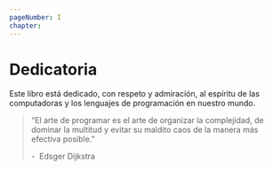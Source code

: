 ```yaml
---
pageNumber: I
chapter: 
---
```

# Dedicatoria

Este libro está dedicado, con respeto y admiración, al espíritu de las computadoras y los lenguajes de programación en nuestro mundo.

> “El arte de programar es el arte de organizar la complejidad, de dominar la multitud y evitar su maldito caos de la manera más efectiva posible.”
>
> -&nbsp; Edsger Dijkstra
